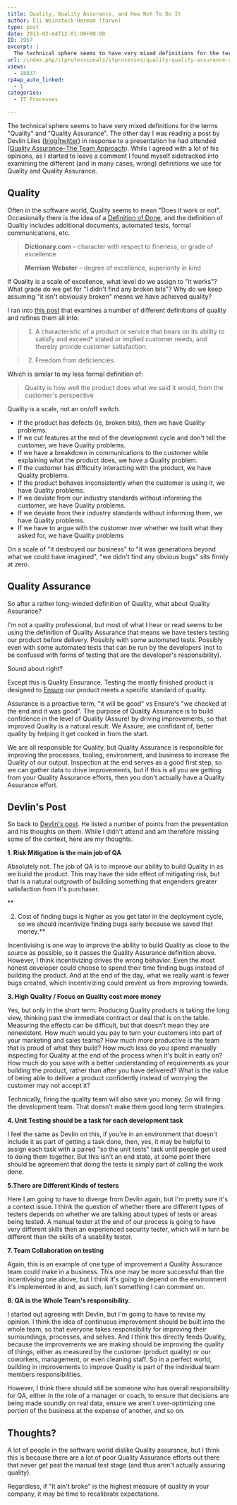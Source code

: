 ```yaml
---
title: Quality, Quality Assurance, and How Not To Do It
author: Eli Weinstock-Herman (tarwn)
type: post
date: 2013-02-04T12:01:00+00:00
ID: 1957
excerpt: |
  The technical sphere seems to have very mixed definitions for the terms "Quality" and "Quality Assurance". If "It ain't broke" is the highest measure of quality in your company, it may be time to recalibrate expectations.
url: /index.php/itprofessionals/itprocesses/quality-quality-assurance-and-how/
views:
  - 18837
rp4wp_auto_linked:
  - 1
categories:
  - IT Processes

---
```

The technical sphere seems to have very mixed definitions for the terms "Quality" and "Quality Assurance". The other day I was reading a post by Devlin Liles ([blog][1]|[twitter][2]) in response to a presentation he had attended ([Quality Assurance–The Team Approach][3]). While I agreed with a lot of his opinions, as I started to leave a comment I found myself sidetracked into examining the different (and in many cases, wrong) definitions we use for Quality and Quality Assurance.

## Quality

Often in the software world, Quality seems to mean "Does it work or not". Occasionally there is the idea of a [Definition of Done][4], and the definition of Quality includes additional documents, automated tests, formal communications, etc. 

> **Dictionary.com** – character with respect to fineness, or grade of excellence
  
> **Merriam Webster** – degree of excellence, superiority in kind 

If Quality is a scale of excellence, what level do we assign to "it works"? What grade do we get for "I didn't find any broken bits"? Why do we keep assuming "it isn't obviously broken" means we have achieved quality?

I ran into [this post][5] that examines a number of different definitions of quality and refines them all into:

> 1. A characteristic of a product or service that bears on its ability to satisfy and exceed* stated or implied customer needs, and thereby provide customer satisfaction.
  
> 2. Freedom from deficiencies. 

Which is similar to my less formal definition of:

> Quality is how well the product does what we said it would, from the customer's perspective

Quality is a scale, not an on/off switch.

  * If the product has defects (ie, broken bits), then we have Quality problems. 
  * If we cut features at the end of the development cycle and don't tell the customer, we have Quality problems. 
  * If we have a breakdown in communications to the customer while explaining what the product does, we have a Quality problem. 
  * If the customer has difficulty interacting with the product, we have Quality problems. 
  * If the product behaves inconsistently when the customer is using it, we have Quality problems. 
  * If we deviate from our industry standards without informing the customer, we have Quality problems. 
  * If we deviate from their industry standards without informing them, we have Quality problems.
  * If we have to argue with the customer over whether we built what they asked for, we have Quality problems

On a scale of "it destroyed our business" to "it was generations beyond what we could have imagined", "we didn't find any obvious bugs" sits firmly at zero.

## Quality Assurance

So after a rather long-winded definition of Quality, what about Quality Assurance?

I'm not a quality professional, but most of what I hear or read seems to be using the definition of Quality Assurance that means we have testers testing our product before delivery. Possibly with some automated tests. Possibly even with some automated tests that can be run by the developers (not to be confused with forms of testing that are the developer's responsibility).

Sound about right?

Except this is Quality Ensurance. Testing the mostly finished product is designed to <u>Ensure</u> our product meets a specific standard of quality.

Assurance is a proactive term, "it will be good" vs Ensure's "we checked at the end and it was good". The purpose of Quality Assurance is to build confidence in the level of Quality (Assure) by driving improvements, so that improved Quality is a natural result. We Assure, are confidant of, better quality by helping it get cooked in from the start.

We are all responsible for Quality, but Quality Assurance is responsible for improving the processes, tooling, environment, and business to increase the Quality of our output. Inspection at the end serves as a good first step, so we can gather data to drive improvements, but if this is all you are getting from your Quality Assurance efforts, then you don't actually have a Quality Assurance effort. 

## Devlin's Post

So back to [Devlin's post][3]. He listed a number of points from the presentation and his thoughts on them. While I didn't attend and am therefore missing some of the context, here are my thoughts.

**1. Risk Mitigation is the main job of QA**

Absolutely not. The job of QA is to improve our ability to build Quality in as we build the product. This may have the side effect of mitigating risk, but that is a natural outgrowth of building something that engenders greater satisfaction from it's purchaser.

**
  
2. Cost of finding bugs is higher as you get later in the deployment cycle, so we should incentivize finding bugs early because we saved that money.**

Incentivising is one way to improve the ability to build Quality as close to the source as possible, so it passes the Quality Assurance definition above. However, I think incentivizing drives the wrong behavior. Even the most honest developer could choose to spend their time finding bugs instead of building the product. And at the end of the day, what we really want is fewer bugs created, which incentivizing could prevent us from improving towards.

**3. High Quality / Focus on Quality cost more money**

Yes, but only in the short term. Producing Quality products is taking the long view, thinking past the immediate contract or deal that is on the table. Measuring the effects can be difficult, but that doesn't mean they are nonexistent. How much would you pay to turn your customers into part of your marketing and sales teams? How much more productive is the team that is proud of what they build? How much less do you spend manually inspecting for Quality at the end of the process when it's built in early on? How much do you save with a better understanding of requirements as your building the product, rather than after you have delivered? What is the value of being able to deliver a product confidently instead of worrying the customer may not accept it? 

Technically, firing the quality team will also save you money. So will firing the development team. That doesn't make them good long term strategies.

**4. Unit Testing should be a task for each development task**

I feel the same as Devlin on this, if you're in an environment that doesn't include it as part of getting a task done, then, yes, it may be helpful to assign each task with a paired "so the unit tests" task until people get used to doing them together. But this isn't an end state, at some point there should be agreement that doing the tests is simply part of calling the work done.

**5.There are Different Kinds of testers**

Here I am going to have to diverge from Devlin again, but I'm pretty sure it's a context issue. I think the question of whether there are different types of testers depends on whether we are talking about types of tests or areas being tested. A manual tester at the end of our process is going to have very different skills then an experienced security tester, which will in turn be different than the skills of a usability tester.

**7. Team Collaboration on testing**

Again, this is an example of one type of improvement a Quality Assurance team could make in a business. This one may be more successful than the incentivising one above, but I think it's going to depend on the environment it's implemented in and, as such, isn't something I can comment on.

**8. QA is the Whole Team's responsibility.**

I started out agreeing with Devlin, but I'm going to have to revise my opinion. I think the idea of continuous improvement should be built into the whole team, so that everyone takes responsibility for improving their surroundings, processes, and selves. And I think this directly feeds Quality, because the improvements we are making should be improving the quality of things, either as measured by the customer (product quality) or our coworkers, management, or even cleaning staff. So in a perfect world, building in improvements to improve Quality is part of the individual team members responsibilities. 

However, I think there should still be someone who has overall responsibility for QA, either in the role of a manager or coach, to ensure that decisions are being made soundly on real data, ensure we aren't over-optimizing one portion of the business at the expense of another, and so on.

## Thoughts?

A lot of people in the software world dislike Quality assurance, but I think this is because there are a lot of poor Quality Assurance efforts out there that never get past the manual test stage (and thus aren't actually assuring quality).

Regardless, if "It ain't broke" is the highest measure of quality in your company, it may be time to recalibrate expectations.

 [1]: http://devlinliles.com/ "DevlinLiles.com"
 [2]: https://twitter.com/devlinliles "@DevlinLiles on twitter"
 [3]: http://www.devlinliles.com/post/2013/01/31/Quality-Assurance-The-Team-Approach "Quality Assurance–The Team Approach"
 [4]: /index.php/ITProfessionals/ProjectManagement/defining-done "LessThanDot Blog - Defining What Done Means"
 [5]: http://onquality.blogspot.com/2010/04/what-is-quality.html "What is Quality? by Jimena Calfa"